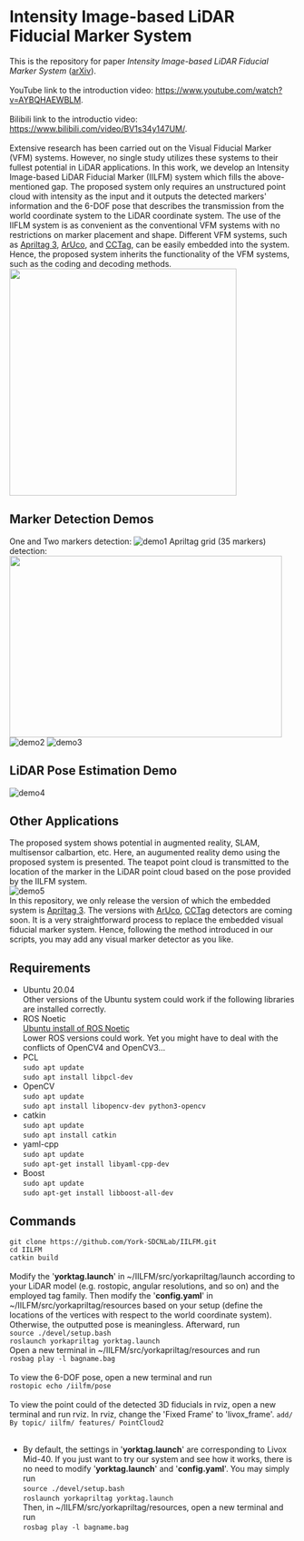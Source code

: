 # Intensity Image-based LiDAR Fiducial Marker System
This is the repository for paper *Intensity Image-based LiDAR Fiducial Marker System* ([arXiv](https://arxiv.org/abs/2203.01816)).<br>
<br>
YouTube link to the introduction video: https://www.youtube.com/watch?v=AYBQHAEWBLM. <br>
<br>
Bilibili link to the introductio video: https://www.bilibili.com/video/BV1s34y147UM/. <br>
<br>
Extensive research has been carried out on the Visual Fiducial Marker (VFM) systems. However, no single study utilizes these systems to their fullest potential in LiDAR applications. In this work, we develop an Intensity Image-based LiDAR Fiducial Marker (IILFM) system which fills the above-mentioned gap. The proposed system only requires an unstructured point cloud with intensity as the input and it outputs the detected markers' information and the 6-DOF pose that describes the transmission from the world coordinate system to the LiDAR coordinate system. The use of the IIFLM system is as convenient as the conventional VFM systems with no restrictions on marker placement and shape. Different VFM systems, such as [Apriltag 3](https://github.com/AprilRobotics/apriltag), [ArUco](https://docs.opencv.org/3.4/d5/dae/tutorial_aruco_detection.html), and [CCTag](https://cctag.readthedocs.io/en/latest/), can be easily embedded into the system. Hence, the proposed system inherits the functionality of the VFM systems, such as the coding and decoding methods.<br>
<img width="400" height="400" src="https://user-images.githubusercontent.com/58899542/151822834-e7758e70-849f-483d-b2fd-df93b1fe0aa5.png"/> <br>
## Marker Detection Demos
One and Two markers detection:
![demo1](https://user-images.githubusercontent.com/58899542/151841293-f2f4f2d0-f5ba-427e-b5e7-ff6106e4a8d0.gif)
Apriltag grid (35 markers) detection:<br>
<img width="480" height="320" src="https://user-images.githubusercontent.com/58899542/152581823-ca10f8db-8d3e-4025-91e9-eb111489b911.jpeg"/> <br>
![demo2](https://user-images.githubusercontent.com/58899542/152580373-71096105-8b6a-47ba-a852-767922dcf39a.gif)
![demo3](https://user-images.githubusercontent.com/58899542/152580126-5306eb2e-7899-494a-a7bd-bb0f43427daa.gif)
## LiDAR Pose Estimation Demo
![demo4](https://user-images.githubusercontent.com/58899542/152581365-ff25f9c3-3fd2-4a1d-9525-2383717266b3.gif)

## Other Applications
The proposed system shows potential in augmented reality, SLAM, multisensor calbartion, etc. Here, an augumented reality demo using the proposed system is presented. The teapot point cloud is transmitted to the location of the marker in the LiDAR point cloud based on the pose provided by the IILFM system. <br>
![demo5](https://user-images.githubusercontent.com/58899542/152583787-add4a9f2-59c6-4e15-a112-f1d2ad10324e.gif) <br>
In this repository, we only release the version of which the embedded system is [Apriltag 3](https://github.com/AprilRobotics/apriltag). The versions with [ArUco](https://docs.opencv.org/3.4/d5/dae/tutorial_aruco_detection.html), [CCTag](https://cctag.readthedocs.io/en/latest/) detectors are coming soon. It is a very straightforward process to replace the embedded visual fiducial marker system. Hence, following the method introduced in our scripts, you may add any visual marker detector as you like.



## Requirements
* Ubuntu 20.04 <br>
Other versions of the Ubuntu system could work if the following libraries are installed correctly.<br>
* ROS Noetic <br>
[Ubuntu install of ROS Noetic](http://wiki.ros.org/noetic/Installation/Ubuntu)<br>
Lower ROS versions could work. Yet you might have to deal with the conflicts of OpenCV4 and OpenCV3...
* PCL <br>
``sudo apt update``<br>
``sudo apt install libpcl-dev``<br>
* OpenCV <br>
``sudo apt update``<br>
``sudo apt install libopencv-dev python3-opencv``<br>
* catkin<br>
``sudo apt update``<br>
``sudo apt install catkin``<br>
* yaml-cpp <br>
``sudo apt update``<br>
``sudo apt-get install libyaml-cpp-dev``<br>
* Boost <br>
``sudo apt update``<br>
``sudo apt-get install libboost-all-dev``

## Commands
```git clone https://github.com/York-SDCNLab/IILFM.git```<br>
```cd IILFM```<br>
```catkin build```<br>
<br>
Modify the '**yorktag.launch**' in ~/IILFM/src/yorkapriltag/launch according to your LiDAR model (e.g. rostopic, angular resolutions, and so on) and the employed tag family. Then modify the '**config.yaml**' in ~/IILFM/src/yorkapriltag/resources based on your setup (define the locations of the vertices with respect to the world coordinate system). Otherwise, the outputted pose is meaningless. Afterward, run <br>
```source ./devel/setup.bash```<br>
```roslaunch yorkapriltag yorktag.launch```<br>
Open a new terminal in ~/IILFM/src/yorkapriltag/resources and run <br>
```rosbag play -l bagname.bag```<br>
<br>
To view the 6-DOF pose, open a new terminal and run<br>
``rostopic echo /iilfm/pose`` <br>
<br>
To view the point could of the detected 3D fiducials in rviz, open a new terminal and run rviz. In rviz, change the 'Fixed Frame' to 'livox_frame'. ``add/ By topic/ iilfm/ features/ PointCloud2``<br>
<br>
* By default, the settings in '**yorktag.launch**' are corresponding to Livox Mid-40. If you just want to try our system and see how it works, there is no need to modify '**yorktag.launch**' and '**config.yaml**'. You may simply run <br>
```source ./devel/setup.bash```<br>
```roslaunch yorkapriltag yorktag.launch```<br>
Then, in ~/IILFM/src/yorkapriltag/resources, open a new terminal and run <br>
```rosbag play -l bagname.bag```<br>

